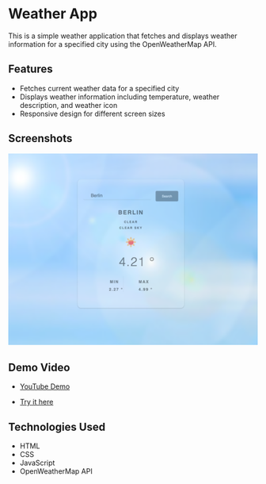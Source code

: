 # Weather App

This is a simple weather application that fetches and displays weather information for a specified city using the OpenWeatherMap API.

## Features

- Fetches current weather data for a specified city
- Displays weather information including temperature, weather description, and weather icon
- Responsive design for different screen sizes

## Screenshots

![Weather App Screenshot](image/berlin.png)

## Demo Video

- [YouTube Demo](https://www.youtube.com/watch?v=axDwd5pUHU8)

- [Try it here](https://moontags.github.io/Weather_App/)

## Technologies Used

- HTML
- CSS
- JavaScript
- OpenWeatherMap API

